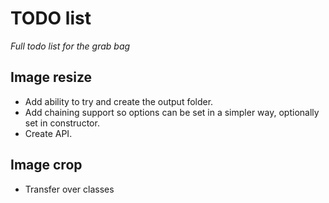 # TODO list 

*Full todo list for the grab bag*

## Image resize

* Add ability to try and create the output folder.
* Add chaining support so options can be set in a simpler way, optionally set in constructor.
* Create API.

## Image crop 

* Transfer over classes
